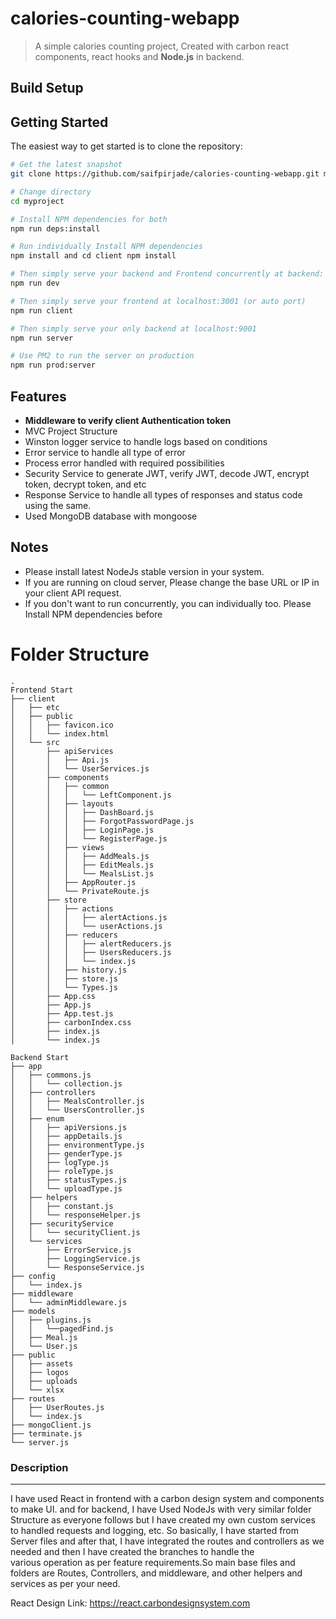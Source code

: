 # calories-counting-webapp

> A simple calories counting project, Created with carbon react components, react hooks and **Node.js** in backend.


## Build Setup

Getting Started
---------------

The easiest way to get started is to clone the repository:

``` bash
# Get the latest snapshot
git clone https://github.com/saifpirjade/calories-counting-webapp.git myproject

# Change directory
cd myproject

# Install NPM dependencies for both
npm run deps:install

# Run individually Install NPM dependencies
npm install and cd client npm install

# Then simply serve your backend and Frontend concurrently at backend: localhost:9001, frontend: localhost:3001 (or auto port)
npm run dev

# Then simply serve your frontend at localhost:3001 (or auto port)
npm run client

# Then simply serve your only backend at localhost:9001
npm run server

# Use PM2 to run the server on production
npm run prod:server

```
Features
--------
- **Middleware to verify client Authentication token**
- MVC Project Structure
- Winston logger service to handle logs based on conditions
- Error service to handle all type of error
- Process error handled with required possibilities
- Security Service to generate JWT, verify JWT, decode JWT, encrypt token, decrypt token, and etc
- Response Service to handle all types of responses and status code using the same.
- Used MongoDB database with mongoose


Notes
---------------
- Please install latest NodeJs stable version in your system.
- If you are running on cloud server, Please change the base URL or IP in your client API request.
- If you don't want to run concurrently, you can individually too. Please Install NPM dependencies before

Folder Structure
============================
```
.
Frontend Start
├── client
│   ├── etc
│   ├── public
│   │   ├── favicon.ico
│   │   └── index.html
│   └── src
│       ├── apiServices
│       │   ├── Api.js
│       │   └── UserServices.js
│       ├── components
│       │   ├── common
│       │   │   └── LeftComponent.js
│       │   ├── layouts
│       │   │   ├── DashBoard.js
│       │   │   ├── ForgotPasswordPage.js
│       │   │   ├── LoginPage.js
│       │   │   └── RegisterPage.js
│       │   ├── views
│       │   │   ├── AddMeals.js
│       │   │   ├── EditMeals.js
│       │   │   └── MealsList.js
│       │   ├── AppRouter.js
│       │   └── PrivateRoute.js
│       ├── store
│       │   ├── actions
│       │   │   ├── alertActions.js
│       │   │   └── userActions.js
│       │   ├── reducers
│       │   │   ├── alertReducers.js
│       │   │   ├── UsersReducers.js
│       │   │   └── index.js
│       │   ├── history.js
│       │   ├── store.js
│       │   └── Types.js
│       ├── App.css
│       ├── App.js
│       ├── App.test.js
│       ├── carbonIndex.css
│       ├── index.js
│       └── index.js

Backend Start
├── app
│   ├── commons.js
│   │   └── collection.js
│   ├── controllers
│   │   ├── MealsController.js
│   │   └── UsersController.js
│   ├── enum
│   │   ├── apiVersions.js
│   │   ├── appDetails.js
│   │   ├── environmentType.js
│   │   ├── genderType.js
│   │   ├── logType.js
│   │   ├── roleType.js
│   │   ├── statusTypes.js
│   │   └── uploadType.js
│   ├── helpers
│   │   ├── constant.js
│   │   └── responseHelper.js
│   ├── securityService
│   │   └── securityClient.js
│   └── services
│       ├── ErrorService.js
│       ├── LoggingService.js
│       └── ResponseService.js
├── config
│   └── index.js
├── middleware
│   └── adminMiddleware.js
├── models
│   ├── plugins.js
│   │   └──pagedFind.js
│   ├── Meal.js
│   └── User.js
├── public
│   ├── assets
│   ├── logos
│   ├── uploads
│   └── xlsx
├── routes
│   ├── UserRoutes.js
│   └── index.js
├── mongoClient.js
├── terminate.js
└── server.js
```

### Description
---------------
I have used React in frontend with a carbon design system and components to make UI. and for backend, I have Used NodeJs with very similar folder Structure as everyone follows but I have created my own custom services to handled requests and logging, etc.
So basically, I have started from Server files and after that, I have integrated the routes and controllers as we needed and then I have created the branches to handle the various operation as per feature requirements.So main base files and folders are Routes, Controllers, and middleware, and other helpers and services as per your need.

React Design Link: https://react.carbondesignsystem.com